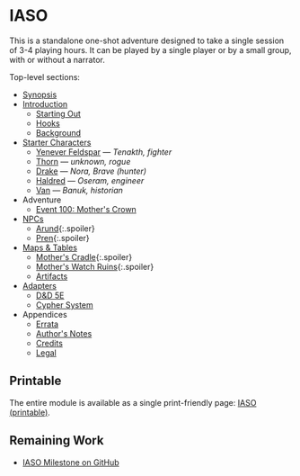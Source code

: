 # IASO

This is a standalone one-shot adventure designed to take a single session of 3-4 playing hours.
It can be played by a single player or by a small group, with or without a narrator.

Top-level sections:

* [Synopsis](015-synopsis.md)
* [Introduction](020-introduction.md)
  * [Starting Out](022-starting-out.md)
  * [Hooks](025-hooks.md)
  * [Background](030-background.md)
* [Starter Characters](040-starter-characters.md)
  * [Yenever Feldspar](042-fighter.md) — _Tenakth, fighter_
  * [Thorn](044-rogue.md) — _unknown, rogue_
  * [Drake](046-ranger.md) — _Nora, Brave (hunter)_
  * [Haldred](048-engineer.md) — _Oseram, engineer_
  * [Van](050-monk.md) — _Banuk, historian_
* Adventure
  * [Event 100: Mother's Crown](100-mothers-crown.md)
* [NPCs](400-npc.md)
  * [Arund](405-arund.md){:.spoiler}
  * [Pren](450-pren.md){:.spoiler}
* [Maps & Tables](500-maps-tables.md)
  * [Mother's Cradle](505-mothers-cradle.md){:.spoiler}
  * [Mother's Watch Ruins](510-mothers-watch-ruins.md){:.spoiler}
  * [Artifacts](590-artifacts.md)
* [Adapters](600-adapters.md)
  * [D&D 5E](605-5e.md)
  * [Cypher System](620-cypher.md)
* Appendices
  * [Errata](940-errata.md)
  * [Author's Notes](950-author-notes.md)
  * [Credits](960-credits.md)
  * [Legal](980-legal.md)

## Printable

The entire module is available as a single print-friendly page: [IASO (printable)](print.md).

## Remaining Work

* [IASO Milestone on GitHub](https://github.com/rickosborne/skyline/milestone/1)
